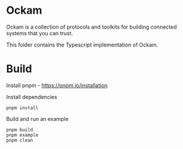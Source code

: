 # Ockam

Ockam is a collection of protocols and toolkits for building connected
systems that you can trust.

This folder contains the Typescript implementation of Ockam.

# Build

Install pnpm - https://pnpm.io/installation

Install dependencies
```
pnpm install
```

Build and run an example
```
pnpm build
pnpm example
pnpm clean
```
